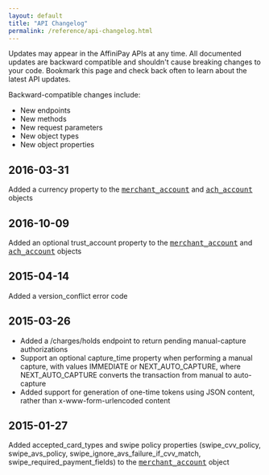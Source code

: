```yaml
---
layout: default
title: "API Changelog"
permalink: /reference/api-changelog.html
---
```


Updates may appear in the AffiniPay APIs at any time. All documented updates are backward compatible and shouldn't cause breaking changes to your code.<!--unless noted otherwise --> Bookmark this page and check back often to learn about the latest API updates.

Backward-compatible changes include:

-   New endpoints
-   New methods
-   New request parameters
-   New object types
-   New object properties

## 2016-03-31
Added a <span class="code-green">currency</span> property to the <a href="../reference/api.html#merchantaccount" style="font-family:monospace" target="&#95;blank">merchant_account</a> and <a href="../reference/api.html#achaccount" style="font-family:monospace" target="&#95;blank">ach_account</a> objects

## 2016-10-09
Added an optional <span class="code-green">trust_account</span> property to the <a href="../reference/api.html#merchantaccount" style="font-family:monospace" target="&#95;blank">merchant_account</a> and <a href="../reference/api.html#achaccount" style="font-family:monospace" target="&#95;blank">ach_account</a> objects

## 2015-04-14
Added a <span class="code-green">version_conflict</span> error code

## 2015-03-26
-   Added a <span class="code-green">/charges/holds</span> endpoint to return pending manual-capture authorizations
-   Support an optional <span class="code-green">capture_time</span> property when performing a manual capture, with values <span class="code-green">IMMEDIATE</span> or <span class="code-green">NEXT_AUTO_CAPTURE</span>, where <span class="code-green">NEXT_AUTO_CAPTURE</span> converts the transaction from manual to auto-capture
-   Added support for generation of one-time tokens using JSON content, rather than x-www-form-urlencoded content

## 2015-01-27
Added <span class="code-green">accepted_card_types</span> and swipe policy properties (<span class="code-green">swipe_cvv_policy</span>, <span class="code-green">swipe_avs_policy</span>, <span class="code-green">swipe_ignore_avs_failure_if_cvv_match</span>, <span class="code-green">swipe_required_payment_fields</span>) to the <a href="../reference/api.html#merchantaccount" style="font-family:monospace" target="&#95;blank">merchant_account</a> object
